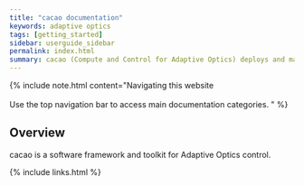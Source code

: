 ```yaml
---
title: "cacao documentation"
keywords: adaptive optics
tags: [getting_started]
sidebar: userguide_sidebar
permalink: index.html
summary: cacao (Compute and Control for Adaptive Optics) deploys and manages processes for real-time control of adaptive optics systems, and provides user interfaces to interact with them.
---
```


{% include note.html content="Navigating this website
<br>
<br>
Use the top navigation bar to access main documentation categories.
 " %}

## Overview

cacao is a software framework and toolkit for Adaptive Optics control.




{% include links.html %}
